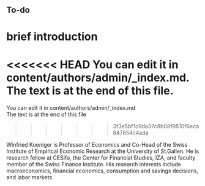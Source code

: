 ## To-do

# brief introduction
<<<<<<< HEAD
You can edit it in content/authors/admin/_index.md.
The text is at the end of this file.
=======
You can edit it in content/authors/admin/_index.md  
The text is at the end of this file
>>>>>>> 3f3e5bf1c9da37c8b08f9510f6eca847854c4ada


Winfried Koeniger is Professor of Economics and Co-Head of the Swiss Institute of Empirical Economic Research at the University of St.Gallen. He is research fellow at CESifo, the Center for Financial Studies, IZA, and faculty member of the Swiss Finance Institute. His research interests include macroeconomics, financial economics, consumption and savings decisions, and labor markets.

